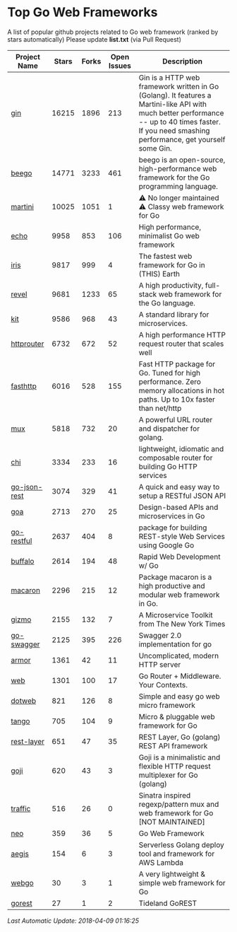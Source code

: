 # Top Go Web Frameworks
A list of popular github projects related to Go web framework (ranked by stars automatically)
Please update **list.txt** (via Pull Request)

| Project Name | Stars | Forks | Open Issues | Description |
| ------------ | ----- | ----- | ----------- | ----------- |
| [gin](https://github.com/gin-gonic/gin) | 16215 | 1896 | 213 | Gin is a HTTP web framework written in Go (Golang). It features a Martini-like API with much better performance -- up to 40 times faster. If you need smashing performance, get yourself some Gin. |
| [beego](https://github.com/astaxie/beego) | 14771 | 3233 | 461 | beego is an open-source, high-performance web framework for the Go programming language. |
| [martini](https://github.com/go-martini/martini) | 10025 | 1051 | 1 | ⚠️ No longer maintained ⚠️  Classy web framework for Go |
| [echo](https://github.com/labstack/echo) | 9958 | 853 | 106 | High performance, minimalist Go web framework |
| [iris](https://github.com/kataras/iris) | 9817 | 999 | 4 | The fastest web framework for Go in (THIS) Earth |
| [revel](https://github.com/revel/revel) | 9681 | 1233 | 65 | A high productivity, full-stack web framework for the Go language. |
| [kit](https://github.com/go-kit/kit) | 9586 | 968 | 43 | A standard library for microservices. |
| [httprouter](https://github.com/julienschmidt/httprouter) | 6732 | 672 | 52 | A high performance HTTP request router that scales well |
| [fasthttp](https://github.com/valyala/fasthttp) | 6016 | 528 | 155 | Fast HTTP package for Go. Tuned for high performance. Zero memory allocations in hot paths. Up to 10x faster than net/http |
| [mux](https://github.com/gorilla/mux) | 5818 | 732 | 20 | A powerful URL router and dispatcher for golang. |
| [chi](https://github.com/go-chi/chi) | 3334 | 233 | 16 | lightweight, idiomatic and composable router for building Go HTTP services |
| [go-json-rest](https://github.com/ant0ine/go-json-rest) | 3074 | 329 | 41 | A quick and easy way to setup a RESTful JSON API |
| [goa](https://github.com/goadesign/goa) | 2713 | 270 | 25 | Design-based APIs and microservices in Go |
| [go-restful](https://github.com/emicklei/go-restful) | 2637 | 404 | 8 | package for building REST-style Web Services using Google Go |
| [buffalo](https://github.com/gobuffalo/buffalo) | 2614 | 194 | 48 | Rapid Web Development w/ Go |
| [macaron](https://github.com/go-macaron/macaron) | 2296 | 215 | 12 | Package macaron is a high productive and modular web framework in Go. |
| [gizmo](https://github.com/NYTimes/gizmo) | 2155 | 132 | 7 | A Microservice Toolkit from The New York Times |
| [go-swagger](https://github.com/go-swagger/go-swagger) | 2125 | 395 | 226 | Swagger 2.0 implementation for go |
| [armor](https://github.com/labstack/armor) | 1361 | 42 | 11 | Uncomplicated, modern HTTP server |
| [web](https://github.com/gocraft/web) | 1301 | 100 | 17 | Go Router + Middleware. Your Contexts. |
| [dotweb](https://github.com/devfeel/dotweb) | 821 | 126 | 8 | Simple and easy go web micro framework |
| [tango](https://github.com/lunny/tango) | 705 | 104 | 9 | Micro & pluggable web framework for Go |
| [rest-layer](https://github.com/rs/rest-layer) | 651 | 47 | 35 | REST Layer, Go (golang) REST API framework |
| [goji](https://github.com/goji/goji) | 620 | 43 | 3 | Goji is a minimalistic and flexible HTTP request multiplexer for Go (golang) |
| [traffic](https://github.com/pilu/traffic) | 516 | 26 | 0 | Sinatra inspired regexp/pattern mux and web framework for Go [NOT MAINTAINED] |
| [neo](https://github.com/ivpusic/neo) | 359 | 36 | 5 | Go Web Framework |
| [aegis](https://github.com/tmaiaroto/aegis) | 154 | 6 | 3 | Serverless Golang deploy tool and framework for AWS Lambda |
| [webgo](https://github.com/bnkamalesh/webgo) | 30 | 3 | 1 | A very lightweight & simple web framework for Go |
| [gorest](https://github.com/tideland/gorest) | 27 | 1 | 2 | Tideland GoREST |

*Last Automatic Update: 2018-04-09 01:16:25*